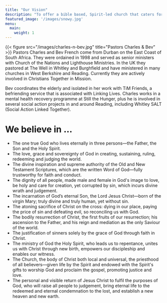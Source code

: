 ```yaml
---
title: "Our Vision"
description: "To offer a bible based, Spirit-led church that caters for all ages ─ serving in and around Burghfield Common, West Berkshire and Reading."
featured_image: '/images/snowy.jpg'
menu:
  main:
    weight: 1
---
```


{{< figure src="/images/charles-n-bev.jpg" title="Pastors Charles & Bev" >}}
Pastors Charles and Bev French come from Durban on the East Coast of South Africa. They were ordained in 1998 and served as senior ministers with Church of the Nations and Lighthouse Ministries. In the UK they pastored at The Well in Whitley and Burghfield and have ministered in many churches in West Berkshire and Reading. Currently they are actively involved in Christians Together in Mission.

Bev coordinates the elderly and isolated in her work with TiM Friends, a befriending service that is associated with Linking Lives. Charles works in a mental health recovery programme at Still the Hunger, plus he is involved in several social action projects in and around Reading, including Whitley SALT (Social Action Linked Together).

# We believe in ...
- The one true God who lives eternally in three persons—the Father, the Son and the Holy Spirit.
- The love, grace and sovereignty of God in creating, sustaining, ruling, redeeming and judging the world.
- The divine inspiration and supreme authority of the Old and New Testament Scriptures, which are the written Word of God—fully trustworthy for faith and conduct.
- The dignity of all people, made male and female in God's image to love, be holy and care for creation, yet corrupted by sin, which incurs divine wrath and judgement.
- The incarnation of God’s eternal Son, the Lord Jesus Christ—born of the virgin Mary; truly divine and truly human, yet without sin.
- The atoning sacrifice of Christ on the cross: dying in our place, paying the price of sin and defeating evil, so reconciling us with God.
- The bodily resurrection of Christ, the first fruits of our resurrection; his ascension to the Father, and his reign and mediation as the only Saviour of the world.
- The justification of sinners solely by the grace of God through faith in Christ.
- The ministry of God the Holy Spirit, who leads us to repentance, unites us with Christ through new birth, empowers our discipleship and enables our witness.
- The Church, the body of Christ both local and universal, the priesthood of all believers—given life by the Spirit and endowed with the Spirit's gifts to worship God and proclaim the gospel, promoting justice and love.
- The personal and visible return of Jesus Christ to fulfil the purposes of God, who will raise all people to judgement, bring eternal life to the redeemed and eternal condemnation to the lost, and establish a new heaven and new earth.
